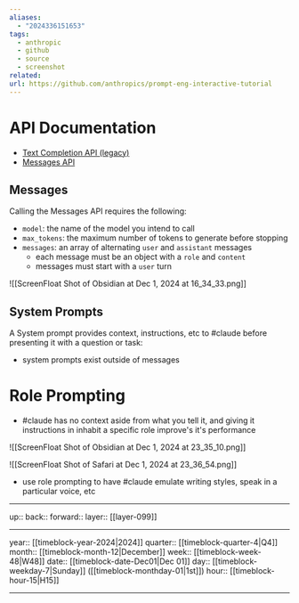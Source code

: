 ```yaml
---
aliases:
  - "2024336151653"
tags:
  - anthropic
  - github
  - source
  - screenshot
related: 
url: https://github.com/anthropics/prompt-eng-interactive-tutorial
---
```


# API Documentation

- [Text Completion API (legacy)](https://docs.anthropic.com/en/api/complete)
- [Messages API](https://docs.anthropic.com/en/api/messages)

## Messages

Calling the Messages API requires the following:

- `model`: the name of the model you intend to call
- `max_tokens`: the maximum number of tokens to generate before stopping
- `messages`: an array of alternating `user` and `assistant` messages
	- each message must be an object with a `role` and `content`
	- messages must start with a `user` turn

![[ScreenFloat Shot of Obsidian at Dec 1, 2024 at 16_34_33.png]]

## System Prompts

A System prompt provides context, instructions, etc to #claude  before presenting it with a question or task:

- system prompts exist outside of messages

# Role Prompting

- #claude has no context aside from what you tell it, and giving it instructions in inhabit a specific role improve's it's performance
  
![[ScreenFloat Shot of Obsidian at Dec 1, 2024 at 23_35_10.png]]

![[ScreenFloat Shot of Safari at Dec 1, 2024 at 23_36_54.png]]

- use role prompting to have #claude emulate writing styles, speak in a particular voice, etc

***

up:: 
back:: 
forward:: 
layer:: [[layer-099]]

***

year:: [[timeblock-year-2024|2024]]
quarter:: [[timeblock-quarter-4|Q4]]
month:: [[timeblock-month-12|December]]
week:: [[timeblock-week-48|W48]]
date:: [[timeblock-date-Dec01|Dec 01]]
day:: [[timeblock-weekday-7|Sunday]] ([[timeblock-monthday-01|1st]])
hour:: [[timeblock-hour-15|H15]]

***
